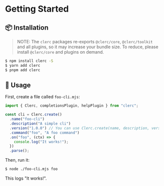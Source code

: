 # Getting Started

## 📦 Installation

> NOTE: The `clerc` packages re-exports `@clerc/core`, `@clerc/toolkit` and all plugins, so it may increase your bundle size. To reduce, please install `@clerc/core` and plugins on demand.

```bash
$ npm install clerc -S
$ yarn add clerc
$ pnpm add clerc
```

## 🚀 Usage

First, create a file called `foo-cli.mjs`:

```js
import { Clerc, completionsPlugin, helpPlugin } from "clerc";

const cli = Clerc.create()
  .name("foo-cli")
  .description("A simple cli")
  .version("1.0.0") // You can use Clerc.create(name, description, version) instead
  .command("foo", "A foo command")
  .on("foo", (ctx) => {
    console.log("It works!");
  })
  .parse();
```

Then, run it:

```bash
$ node ./foo-cli.mjs foo
```

This logs "It works!".